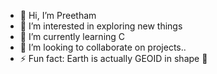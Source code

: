 - 👋 Hi, I’m Preetham
- 👀 I’m interested in exploring new things
- 🌱 I’m currently learning C
- 💞️ I’m looking to collaborate on projects..
- ⚡ Fun fact: Earth is actually GEOID in shape 👀


